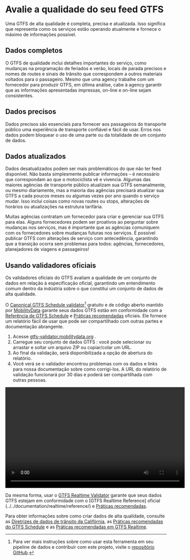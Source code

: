 # Avalie a qualidade do seu feed GTFS 
 
 Uma GTFS de alta qualidade é completa, precisa e atualizada. Isso significa que representa como os serviços estão operando atualmente e fornece o máximo de informações possível. 
 
## Dados completos 
 
 O GTFS de qualidade inclui detalhes importantes do serviço, como mudanças na programação de feriados e verão, locais de parada precisos e nomes de routes e sinais de trânsito que correspondem a outros materiais voltados para o passageiro. Mesmo que uma agency trabalhe com um fornecedor para produzir GTFS, em última análise, cabe à agency garantir que as informações apresentadas impressas, on-line e on-line sejam consistentes. 
 
## Dados precisos 
 
 Dados precisos são essenciais para fornecer aos passageiros do transporte público uma experiência de transporte confiável e fácil de usar. Erros nos dados podem bloquear o uso de uma parte ou da totalidade de um conjunto de dados. 
 
## Dados atualizados 
 
 Dados desatualizados podem ser mais problemáticos do que não ter feed disponível. Não basta simplesmente publicar informações – é necessário que correspondam ao que o motociclista vê e vivencia. Algumas das maiores agências de transporte público atualizam sua GTFS semanalmente, ou mesmo diariamente, mas a maioria das agências precisará atualizar sua GTFS a cada poucos meses ou algumas vezes por ano quando o serviço mudar. Isso inclui coisas como novas routes ou stops, alterações de horários ou atualizações na estrutura tarifária. 
 
 Muitas agências contratam um fornecedor para criar e gerenciar sua GTFS para elas. Alguns fornecedores podem ser proativos ao perguntar sobre mudanças nos serviços, mas é importante que as agências comuniquem com os fornecedores sobre mudanças futuras nos serviços. É possível publicar GTFS com alterações de serviço com antecedência, garantindo que a transição ocorra sem problemas para todos: agências, fornecedores, planejadores de viagens e passageiros! 
 
## Usando validadores oficiais 
 
 Os validadores oficiais do GTFS avaliam a qualidade de um conjunto de dados em relação à especificação oficial, garantindo um entendimento comum dentro da indústria sobre o que constitui um conjunto de dados de alta qualidade. 
 
 O [Canonical GTFS Schedule validator](https://gtfs-validator.mobilitydata.org/)[^1] gratuito e de código aberto mantido por [MobilityData](https://mobilitydata.org/) garante seus dados GTFS estão em conformidade com a [Referência de GTFS Schedule](../../documentation/schedule/reference/) e [Práticas recomendadas](../../documentation/schedule/schedule_best_practices) oficiais. Ele fornece um relatório fácil de usar que pode ser compartilhado com outras partes e documentação abrangente. 
 
<div class="usage"> 
<div class="usage-list"> 
<ol> 
<li> Acesse <a href="https://gtfs-validator.mobilitydata.org/">gtfs-validator.mobilitydata.org</a> .</li> 
<li> Carregue seu conjunto de dados GTFS : você pode selecionar ou arrastar e soltar um arquivo ZIP ou copiar/colar um URL.</li> 
<li> Ao final da validação, será disponibilizada a opção de abertura do relatório.</li> 
<li> Você verá se o validador encontrou problemas com os dados e links para nossa documentação sobre como corrigi-los. A URL do relatório de validação funcionará por 30 dias e poderá ser compartilhada com outras pessoas.</li> 
</ol> 
</div> 
<div class="usage-video"> 
<video class="center" width="560" height="315" controls> 
<source src="../../assets/validator_demo_large.mp4" type="video/mp4"> 
</video> 
</div> 
</div> 
 
 Da mesma forma, usar o [GTFS Realtime Validator](https:) garante que seus dados GTFS estejam em conformidade com o [GTFS Realtime Reference] oficial (../../documentation/realtime/reference/) e [Práticas recomendadas](../../documentation/realtime/realtime_best_practices). 
 
 Para obter informações sobre como criar dados de alta qualidade, consulte as [Diretrizes de dados de trânsito da Califórnia](https://dot.ca.gov/cal-itp/california-transit-data-guidelines), as [Práticas recomendadas do GTFS Schedule](../../documentation/schedule/schedule_best_practices) e as [Práticas recomendadas em GTFS Realtime](../../documentation/realtime/realtime_best_practices). 
 
 [^1]: Para ver mais instruções sobre como usar esta ferramenta em seu pipeline de dados e contribuir com este projeto, visite o [repositório GitHub](https://github.com/MobilityData/gtfs-validator ). 
 

